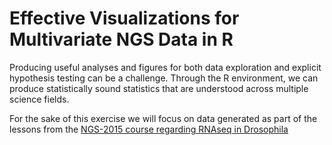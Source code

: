 # Effective Visualizations for Multivariate NGS Data in R


Producing useful analyses and figures for both data exploration and explicit hypothesis testing can be a challenge.  Through the R environment, we can produce statistically sound statistics that are understood across multiple science fields.  

For the sake of this exercise we will focus on data generated as part of the lessons from the [NGS-2015 course regarding RNAseq in Drosophila](http://angus.readthedocs.org/en/2015/)